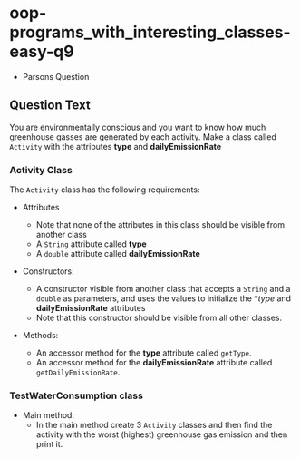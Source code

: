 # oop-programs_with_interesting_classes-easy-q9

- Parsons Question

## Question Text

You are environmentally conscious and you want to know how much greenhouse gasses are generated by each activity.
Make a class called `Activity` with the attributes **type** and **dailyEmissionRate**

### Activity Class

The `Activity` class has the following requirements:

- Attributes
    - Note that none of the attributes in this class should be visible from another class
    - A `String` attribute called **type**
    - A `double` attribute called **dailyEmissionRate**

- Constructors:
    - A constructor visible from another class that accepts a `String` and a `double` as parameters, and uses
      the values to initialize the **type* and **dailyEmissionRate** attributes
    - Note that this constructor should be visible from all other classes.

- Methods:
    - An accessor method for the **type** attribute called `getType`.
    - An accessor method for the **dailyEmissionRate** attribute called `getDailyEmissionRate`..

### TestWaterConsumption class

- Main method:
    - In the main method create 3 `Activity` classes and then find the activity with the worst (highest) greenhouse gas
      emission and then print it.